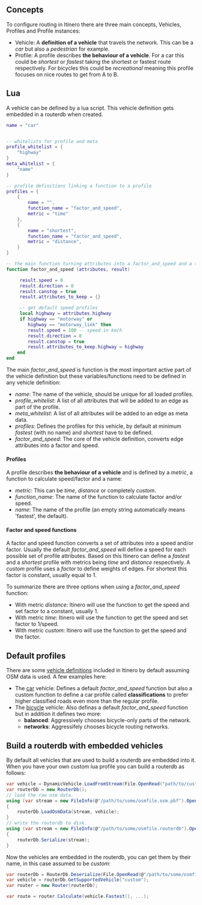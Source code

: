 ## Concepts

To configure routing in Itinero there are three main concepts, Vehicles, Profiles and Profile instances:

- Vehicle: A **definition of a vehicle** that travels the network. This can be a _car_ but also a _pedestrian_ for example.
- Profile: A profile describes **the behaviour of a vehicle**. For a car this could be _shortest_ or _fastest_ taking the shortest or fastest route respectively. For bicycles this could be _recreational_ meaning this profile focuses on nice routes to get from A to B.

## Lua

A vehicle can be defined by a lua script. This vehicle definition gets embedded in a routerdb when created. 

```lua
name = "car"


-- whitelists for profile and meta
profile_whitelist = {
	"highway"
}
meta_whitelist = {
	"name"
}

-- profile definitions linking a function to a profile
profiles = {
	{
		name = "",
		function_name = "factor_and_speed",
		metric = "time"
	},
	{ 
		name = "shortest",
		function_name = "factor_and_speed",
		metric = "distance",
	}
}

-- the main function turning attributes into a factor_and_speed and a tag whitelist
function factor_and_speed (attributes, result)

	 result.speed = 0
	 result.direction = 0
	 result.canstop = true
	 result.attributes_to_keep = {}

	 -- get default speed profiles
	 local highway = attributes.highway
	 if highway == "motorway" or 
	    highway == "motorway_link" then
		result.speed = 100 -- speed in km/h
		result.direction = 0
		result.canstop = true
		result.attributes_to_keep.highway = highway
	end
end
```

The main _factor_and_speed_ is function is the most important active part of the vehicle definition but these variables/functions need to be defined in any vehicle definition:

- _name_: The name of the vehicle, should be unique for all loaded profiles.
- _profile_whitelist_: A list of all attributes that will be added to an edge as part of the profile.
- _meta_whitelist_: A list of all attributes will be added to an edge as meta data.
- _profiles_: Defines the profiles for this vehicle, by default at minimum _fastest_ (with no name) and _shortest_ have to be defined.
- _factor_and_speed_: The core of the vehicle definition, converts edge attributes into a factor and speed.

#### Profiles

A profile describes **the behaviour of a vehicle** and is defined by a _metric_, a function to calculate speed/factor and a name:

- _metric_: This can be _time_, _distance_ or completely _custom_.
- _function_name_: The name of the function to calculate factor and/or speed.
- _name_: The name of the profile (an empty string automatically means 'fastest', the default).

#### Factor and speed functions

A factor and speed function converts a set of attributes into a speed and/or factor. Usually the default _factor_and_speed_ will define a speed for each possible set of profile attributes. Based on this Itinero can define a _fastest_ and a _shortest_ profile with metrics being _time_ and _distance_ respectively. A _custom_ profile uses a _factor_ to define weights of edges. For shortest this factor is constant, usually equal to 1.

To summarize there are three options when using a _factor_and_speed_ function:

- With metric _distance_: Itinero will use the function to get the speed and set factor to a constant, usually 1.
- With metric _time_: Itinero will use the function to get the speed and set factor to 1/speed.
- With metric _custom_: Itinero will use the function to get the speed and the factor.

## Default profiles

There are some [vehicle definitions](https://github.com/itinero/routing/blob/develop/src/Itinero/Osm/) included in Itinero by default assuming OSM data is used. A few examples here:

- The [car](https://github.com/itinero/routing/blob/develop/src/Itinero/Osm/Vehicles/car.lua) vehicle: Defines a default _factor_and_speed_ function but also a custom function to define a car profile called **classifications** to prefer higher classified roads even more than the regular profile.  
- The [bicycle](https://github.com/itinero/routing/blob/develop/src/Itinero/Osm/Vehicles/bicycle.lua) vehicle: Also definas a default _factor_and_speed_ function but in addition it defines two more:
  - **balanced**: Aggressively chooses bicycle-only parts of the network.
  - **networks**: Aggressifely chooses bicycle routing networks.

## Build a routerdb with embedded vehicles

By default all vehicles that are used to build a routerdb are embedded into it. When you have your own custom lua profile you can build a routerdb as follows:

```csharp
var vehicle = DynamicVehicle.LoadFromStream(File.OpenRead("path/to/custom.lua"));
var routerDb = new RouterDb();
// load the raw osm data.
using (var stream = new FileInfo(@"/path/to/some/osmfile.osm.pbf").OpenRead())
{
    routerDb.LoadOsmData(stream, vehicle);
}
// write the routerdb to disk.
using (var stream = new FileInfo(@"/path/to/some/osmfile.routerdb").OpenWrite())
{
    routerDb.Serialize(stream);
}
```

Now the vehicles are embedded in the routerdb, you can get them by their name, in this case assumed to be _custom_:

```csharp
var routerDb = RouterDb.Deserialize(File.OpenRead(@"/path/to/some/osmfile.routerdb"));
var vehicle = routerDb.GetSupportedVehicle("custom");
var router = new Router(routerDb);

var route = router.Calculate(vehicle.Fastest(), ...);
```

